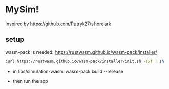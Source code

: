 # MySim!

Inspired by https://github.com/Patryk27/shorelark


## setup

wasm-pack is needed: https://rustwasm.github.io/wasm-pack/installer/

```sh
curl https://rustwasm.github.io/wasm-pack/installer/init.sh -sSf | sh
```

- in libs/simulation-wasm:
wasm-pack build --release

- then run the app